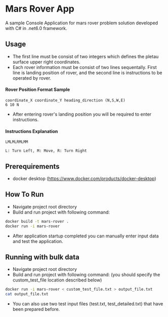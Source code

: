 # Mars Rover App

A sample Console Application for mars rover problem solution developed with C# in .net6.0 framework.

## Usage
* The first line must be consist of two integers which defines the pletau surface upper right coordinates.
* Each rover information must be consist of two lines sequentally. First line is landing position of rover, and the second line is instructions to be operated by rover.

#### Rover Position Format Sample
    coordinate_X coordinate_Y heading_direction (N,S,W,E)
    6 10 N
* After entering rover's landing position you will be required to enter instructions.

#### Instructions Explanation
    LMLMLRMLMM
    
    L: Turn Left, M: Move, R: Turn Right

## Prerequirements

* docker desktop (https://www.docker.com/products/docker-desktop)

## How To Run

* Navigate project root directory
* Build and run project with following command: 
```bash
docker build -t mars-rover .
docker run -i mars-rover
```
* After application startup completed you can manually enter input data and test the application.

## Running with bulk data

* Navigate project root directory
* Build and run project with following command: (you should specify the custom_test_file location described below)

```bash
docker run -i mars-rover < custom_test_file.txt > output_file.txt
cat output_file.txt
```

* You can also use two test input files (test.txt, test_detailed.txt) that have been prepared before. 

